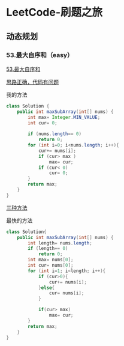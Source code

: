 # LeetCode-刷题之旅

## 动态规划
### 53.最大自序和（easy）
[53.最大自序和](https://leetcode-cn.com/problems/maximum-subarray/description/)

[思路正确，代码有问题](https://blog.csdn.net/zx582727090/article/details/52174182)

我的方法
```java
class Solution {
    public int maxSubArray(int[] nums) {
        int max= Integer.MIN_VALUE;
        int cur= 0;
        
        if (nums.length== 0)
            return 0;
        for (int i=0; i<nums.length; i++){
            cur+= nums[i];
            if (cur> max )
                max= cur;
            if (cur< 0)
                cur= 0;
        }
        return max;
    }
}
```
[三种方法](https://blog.csdn.net/sinat_30440627/article/details/54924737)

最快的方法
```java
class Solution{
    public int maxSubArray(int[] nums) {
        int length= nums.length;
        if (length== 0)
            return 0;
        int max= nums[0];
        int cur= nums[0];
        for (int i=1; i<length; i++){
            if (cur>0){
                cur+= nums[i];
            }else{
                cur= nums[i];
            }

            if(cur> max)
                max= cur;
        }
        return max;
    }
}
        
```